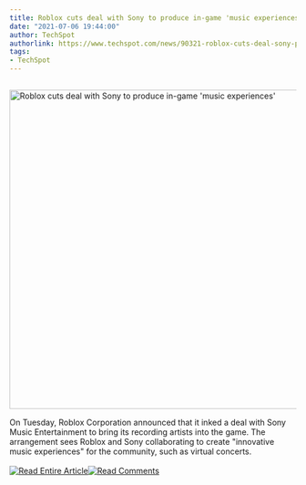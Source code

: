```yaml
---
title: Roblox cuts deal with Sony to produce in-game 'music experiences'
date: "2021-07-06 19:44:00"
author: TechSpot
authorlink: https://www.techspot.com/news/90321-roblox-cuts-deal-sony-produce-game-music-experiences.html
tags:
- TechSpot
---
```

<a href="https://www.techspot.com/news/90321-roblox-cuts-deal-sony-produce-game-music-experiences.html" target="_blank"><img src="https://static.techspot.com/images2/news/ts3_thumbs/2021/07/2021-07-06-ts3_thumbs-756.jpg" width="800" height="560" style="padding: 15px 0" title="Roblox cuts deal with Sony to produce in-game 'music experiences'" /></a><br />On Tuesday, Roblox Corporation announced that it inked a deal with Sony Music Entertainment to bring its recording artists into the game. The arrangement sees Roblox and Sony collaborating to create "innovative music experiences" for the community, such as virtual concerts.<br /><br /><a href="https://www.techspot.com/news/90321-roblox-cuts-deal-sony-produce-game-music-experiences.html"><img src="https://static.techspot.com/images/rss/rss_buttons_01.png" border="0" alt="Read Entire Article" /></a><a href="https://www.techspot.com/news/90321-roblox-cuts-deal-sony-produce-game-music-experiences.html#comments"><img src="https://static.techspot.com/images/rss/rss_buttons_02.png" border="0" alt="Read Comments" /></a><br /><br />